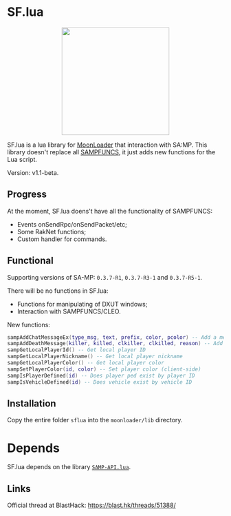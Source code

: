 # SF.lua
<p align="center"><img src="./logo.png" height="250px" /></p>

SF.lua is a lua library for [MoonLoader](https://www.blast.hk/moonloader) that interaction with SA:MP. This library doesn't replace all [SAMPFUNCS](https://www.blast.hk/sampfuncs), it just adds new functions for the Lua script.

Version: v1.1-beta.

## Progress
At the moment, SF.lua doens't have all the functionality of SAMPFUNCS:
* Events onSendRpc/onSendPacket/etc;
* Some RakNet functions;
* Custom handler for commands.

## Functional
Supporting versions of SA-MP: `0.3.7-R1`, `0.3.7-R3-1` and `0.3.7-R5-1`.

There will be no functions in SF.lua:
* Functions for manipulating of DXUT windows;
* Interaction with SAMPFUNCS/CLEO.

New functions:
```lua
sampAddChatMessageEx(type_msg, text, prefix, color, pcolor) -- Add a message with a specific type (CHAT/INFO/DEBUG)
sampAddDeathMessage(killer, killed, clkiller, clkilled, reason) -- Add a death message
sampGetLocalPlayerId() -- Get local player ID
sampGetLocalPlayerNickname() -- Get local player nickname
sampGetLocalPlayerColor() -- Get local player color
sampSetPlayerColor(id, color) -- Set player color (client-side)
sampIsPlayerDefined(id) -- Does player ped exist by player ID
sampIsVehicleDefined(id) -- Does vehicle exist by vehicle ID
```

## Installation
Copy the entire folder `sflua` into the `moonloader/lib` directory.

# Depends
SF.lua depends on the library [`SAMP-API.lua`](https://github.com/imring/SAMP-API.lua).

## Links
Official thread at BlastHack: https://blast.hk/threads/51388/